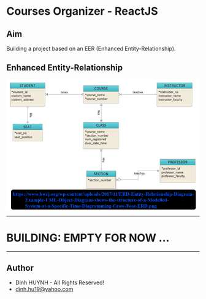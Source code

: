 # Courses Organizer - ReactJS

## Aim
Building a project based on an EER (Enhanced Entity-Relationship).

## Enhanced Entity-Relationship

![alt text](assets/img/courses_organiser_ERD.jpg)

---
# BUILDING: EMPTY FOR NOW ...

---------------

## Author
* Dinh HUYNH - All Rights Reserved!
* dinh.hu19@yahoo.com